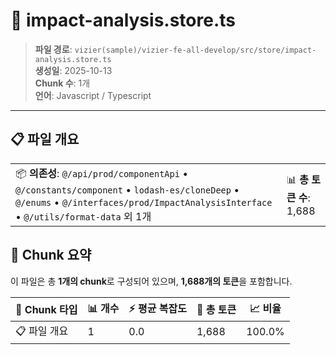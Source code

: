 # 📄 impact-analysis.store.ts

> **파일 경로**: `vizier(sample)/vizier-fe-all-develop/src/store/impact-analysis.store.ts`  
> **생성일**: 2025-10-13  
> **Chunk 수**: 1개  
> **언어**: Javascript / Typescript
---


## 📋 파일 개요

| | |
|--|--|
| 📦 **의존성**: `@/api/prod/componentApi` • `@/constants/component` • `lodash-es/cloneDeep` • `@/enums` • `@/interfaces/prod/ImpactAnalysisInterface` • `@/utils/format-data` 외 1개 | 📊 **총 토큰 수**: 1,688 |






## 🧩 Chunk 요약

이 파일은 총 **1개의 chunk**로 구성되어 있으며, **1,688개의 토큰**을 포함합니다.

| 🧩 Chunk 타입 | 📊 개수 | ⚡ 평균 복잡도 | 📝 총 토큰 | 📈 비율 |
|---------------|--------|-------------|----------|--------|
| 📋 파일 개요 | 1 | 0.0 | 1,688 | 100.0% |

